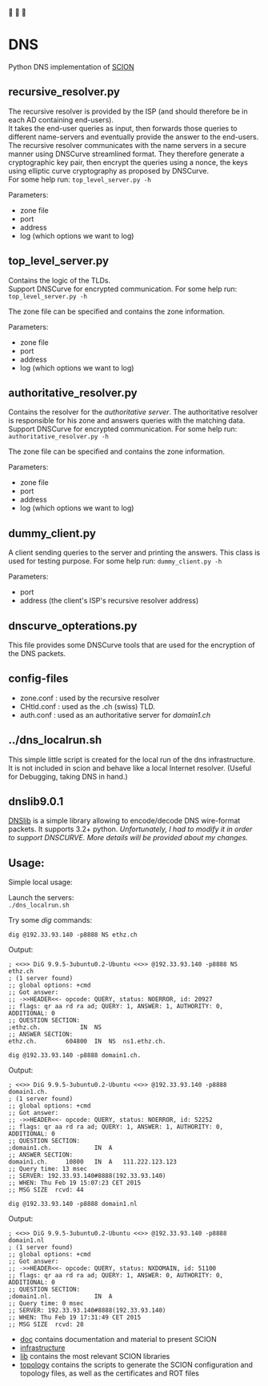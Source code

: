 :feet: :feet: :feet:

DNS
=====

Python DNS implementation of [SCION](http://www.netsec.ethz.ch/research/SCION)

recursive_resolver.py
--------------
The recursive resolver is provided by the ISP (and should therefore be in each AD containing end-users).  
It takes the end-user queries as input, then forwards those queries to different name-servers and eventually provide the answer to the end-users.
The recursive resolver communicates with the name servers in a secure manner using DNSCurve streamlined format. They therefore generate a cryptographic key pair, then encrypt the queries using a nonce, the keys using elliptic curve cryptography as proposed by DNSCurve.  
For some help run: 
	`top_level_server.py -h`

Parameters:
*	zone file
*	port
*	address
*	log (which options we want to log)

top_level_server.py
--------------
Contains the logic of the TLDs.  
Support DNSCurve for encrypted communication.
For some help run: 
	`top_level_server.py -h`

The zone file can be specified and contains the zone information.

Parameters:
*	zone file
*	port
*	address
*	log (which options we want to log)

authoritative_resolver.py
--------------

Contains the resolver for the *authoritative server*.
The authoritative resolver is responsible for his zone and answers queries
with the matching data.  
Support DNSCurve for encrypted communication.
For some help run: 
	`authoritative_resolver.py -h`

The zone file can be specified and contains the zone information.

Parameters:
*	zone file
*	port
*	address
*	log (which options we want to log)

dummy_client.py
--------------
A client sending queries to the server and printing the answers.
This class is used for testing purpose.
For some help run: 
	`dummy_client.py -h`

Parameters:
*	port
*	address (the client's ISP's recursive resolver address)

dnscurve_opterations.py
--------------
This file provides some DNSCurve tools that are used for the encryption of the DNS packets.

config-files
--------------

* zone.conf	:	used by the recursive resolver
* CHtld.conf	:	used as the .ch (swiss) TLD.
* auth.conf	:	used as an authoritative server for *domain1.ch*

../dns_localrun.sh
--------------
This simple little script is created for the local run of the dns infrastructure.  
It is not included in scion and behave like a local Internet resolver. 
(Useful for Debugging, taking DNS in hand.)


dnslib9.0.1
--------------
[DNSlib](https://pypi.python.org/pypi/dnslib) is a simple library allowing to encode/decode DNS wire-format packets.
It supports 3.2+ python.
*Unfortunately, I had to modify it in order to support DNSCURVE.*
*More details will be provided about my changes.*

Usage:
------
Simple local usage:

Launch the servers:  
`./dns_localrun.sh`

Try some *dig* commands:  

`dig @192.33.93.140 -p8888 NS ethz.ch`

Output:  

	; <<>> DiG 9.9.5-3ubuntu0.2-Ubuntu <<>> @192.33.93.140 -p8888 NS ethz.ch
	; (1 server found)
	;; global options: +cmd
	;; Got answer:
	;; ->>HEADER<<- opcode: QUERY, status: NOERROR, id: 20927
	;; flags: qr aa rd ra ad; QUERY: 1, ANSWER: 1, AUTHORITY: 0, ADDITIONAL: 0
	;; QUESTION SECTION:
	;ethz.ch.			IN	NS
	;; ANSWER SECTION:
	ethz.ch.		604800	IN	NS	ns1.ethz.ch.

`dig @192.33.93.140 -p8888 domain1.ch.`
  
Output:  

	; <<>> DiG 9.9.5-3ubuntu0.2-Ubuntu <<>> @192.33.93.140 -p8888 domain1.ch.  
	; (1 server found)  
	;; global options: +cmd  
	;; Got answer:
	;; ->>HEADER<<- opcode: QUERY, status: NOERROR, id: 52252
	;; flags: qr aa rd ra ad; QUERY: 1, ANSWER: 1, AUTHORITY: 0, ADDITIONAL: 0
	;; QUESTION SECTION:
	;domain1.ch.			IN	A
	;; ANSWER SECTION:
	domain1.ch.		10800	IN	A	111.222.123.123
	;; Query time: 13 msec
	;; SERVER: 192.33.93.140#8888(192.33.93.140)
	;; WHEN: Thu Feb 19 15:07:23 CET 2015
	;; MSG SIZE  rcvd: 44

`dig @192.33.93.140 -p8888 domain1.nl`  

Output:  

	; <<>> DiG 9.9.5-3ubuntu0.2-Ubuntu <<>> @192.33.93.140 -p8888 domain1.nl
	; (1 server found)
	;; global options: +cmd
	;; Got answer:
	;; ->>HEADER<<- opcode: QUERY, status: NXDOMAIN, id: 51100
	;; flags: qr aa rd ra ad; QUERY: 1, ANSWER: 0, AUTHORITY: 0, ADDITIONAL: 0
	;; QUESTION SECTION:
	;domain1.nl.			IN	A
	;; Query time: 0 msec
	;; SERVER: 192.33.93.140#8888(192.33.93.140)
	;; WHEN: Thu Feb 19 17:31:49 CET 2015
	;; MSG SIZE  rcvd: 28


* [doc](https://github.com/netsec-ethz/scion/tree/master/doc) contains documentation and material to present SCION
* [infrastructure](https://github.com/netsec-ethz/scion/tree/master/infrastructure)
* [lib](https://github.com/netsec-ethz/scion/tree/master/lib) contains the most relevant SCION libraries
* [topology](https://github.com/netsec-ethz/scion/tree/servers/topology) contains the scripts to generate the SCION configuration and topology files, as well as the certificates and ROT files


